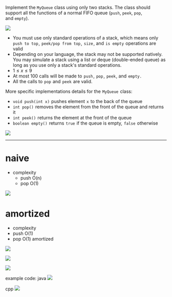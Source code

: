 Implement the `MyQueue` class using only two stacks. The class should support all the functions of a normal FIFO queue (`push`, `peek`, `pop`, and `empty`).

![](../../!assets/attachments/Pasted%20image%2020240224125602.png)


- You must use only standard operations of a stack, which means only  `push to top` ,  `peek/pop from top` ,  `size` , and  `is empty`  operations are valid
- Depending on your language, the stack may not be supported natively. You may simulate a stack using a list or deque (double-ended queue) as long as you use only a stack's standard operations.
- $1 \leq x \leq 9$ 
- At most 100 calls will be made to  `push` ,  `pop` ,  `peek` , and  `empty` .
- All the calls to  `pop`  and  `peek`  are valid.

More specific implementations details for the  `MyQueue`  class:
- `void push(int x)`  pushes element  `x`  to the back of the queue
- `int pop()`  removes the element from the front of the queue and returns it
- `int peek()`  returns the element at the front of the queue
- `boolean empty()`  returns  `true`  if the queue is empty,  `false`  otherwise

![](../../!assets/attachments/Pasted%20image%2020240224125830.png)

---

# naive
- complexity
	- push O(n)
	- pop O(1)  


![](../../!assets/attachments/Pasted%20image%2020240224130011.png)


# amortized
- complexity
- push O(1)
- pop O(1) amortized


![](../../!assets/attachments/Pasted%20image%2020240224130038.png)


![](../../!assets/attachments/Pasted%20image%2020240224130028.png)

![](../../!assets/attachments/Pasted%20image%2020240224130106.png)



example code:
java
![](../../!assets/attachments/Pasted%20image%2020240224130430.png)

cpp
![](../../!assets/attachments/Pasted%20image%2020240224130440.png)